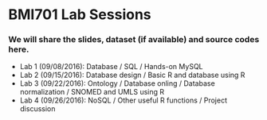 # BMI701 Lab Sessions

### We will share the slides, dataset (if available) and source codes here.

- Lab 1 (09/08/2016): Database / SQL / Hands-on MySQL
- Lab 2 (09/15/2016): Database design / Basic R and database using R
- Lab 3 (09/22/2016): Ontology / Database onling / Database normalization / SNOMED and UMLS using R
- Lab 4 (09/26/2016): NoSQL / Other useful R functions / Project discussion

